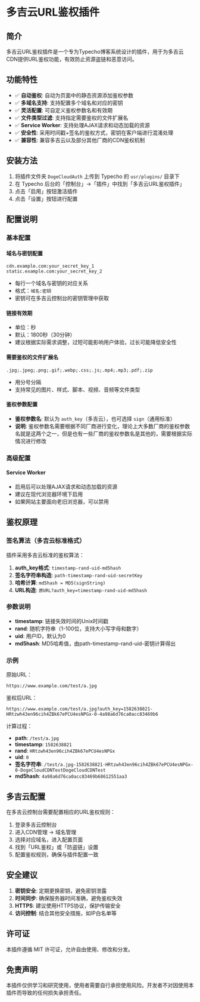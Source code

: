 # 多吉云URL鉴权插件

## 简介

多吉云URL鉴权插件是一个专为Typecho博客系统设计的插件，用于为多吉云CDN提供URL鉴权功能，有效防止资源盗链和恶意访问。

## 功能特性

- ✅ **自动鉴权**: 自动为页面中的静态资源添加鉴权参数
- ✅ **多域名支持**: 支持配置多个域名和对应的密钥
- ✅ **灵活配置**: 可自定义鉴权参数名和有效期
- ✅ **文件类型过滤**: 支持指定需要鉴权的文件扩展名
- ✅ **Service Worker**: 支持处理AJAX请求和动态加载的资源
- ✅ **安全性**: 采用时间戳+签名的鉴权方式，密钥在客户端进行混淆处理
- ✅ **兼容性**: 兼容多吉云以及部分其他厂商的CDN鉴权机制

## 安装方法

1. 将插件文件夹 `DogeCloudAuth` 上传到 Typecho 的 `usr/plugins/` 目录下
2. 在 Typecho 后台的「控制台」->「插件」中找到「多吉云URL鉴权插件」
3. 点击「启用」按钮激活插件
4. 点击「设置」按钮进行配置

## 配置说明

### 基本配置

#### 域名与密钥配置
```
cdn.example.com:your_secret_key_1
static.example.com:your_secret_key_2
```
- 每行一个域名与密钥的对应关系
- 格式：`域名:密钥`
- 密钥可在多吉云控制台的密钥管理中获取

#### 链接有效期
- 单位：秒
- 默认：1800秒（30分钟）
- 建议根据实际需求调整，过短可能影响用户体验，过长可能降低安全性

#### 需要鉴权的文件扩展名
```
.jpg;.jpeg;.png;.gif;.webp;.css;.js;.mp4;.mp3;.pdf;.zip
```
- 用分号分隔
- 支持常见的图片、样式、脚本、视频、音频等文件类型

#### 鉴权参数配置
- **鉴权参数名**: 默认为 `auth_key`（多吉云），也可选择 `sign`（通用标准）
- **说明**: 鉴权参数名需要根据不同厂商进行变化，理论上大多数厂商的鉴权参数名就是这两个之一，但是也有一些厂商的鉴权参数名是其他的，需要根据实际情况进行修改



### 高级配置

#### Service Worker
- 启用后可以处理AJAX请求和动态加载的资源
- 建议在现代浏览器环境下启用
- 如果网站主要面向老旧浏览器，可以禁用

## 鉴权原理

### 签名算法（多吉云标准格式）

插件采用多吉云标准的鉴权算法：

1. **auth_key格式**: `timestamp-rand-uid-md5hash`
2. **签名字符串构造**: `path-timestamp-rand-uid-secretKey`
3. **哈希计算**: `md5hash = MD5(signString)`
4. **URL构造**: `原URL?auth_key=timestamp-rand-uid-md5hash`

### 参数说明

- **timestamp**: 链接失效时间的Unix时间戳
- **rand**: 随机字符串（1-100位，支持大小写字母和数字）
- **uid**: 用户ID，默认为0
- **md5hash**: MD5哈希值，由path-timestamp-rand-uid-密钥计算得出

### 示例

原始URL：
```
https://www.example.com/test/a.jpg
```

鉴权后URL：
```
https://www.example.com/test/a.jpg?auth_key=1582638821-HRtzwh43en96cih4ZBk67ePCU4esNPGx-0-4a98a6d76ca0acc83469b6
```

计算过程：
- **path**: `/test/a.jpg`
- **timestamp**: `1582638821`
- **rand**: `HRtzwh43en96cih4ZBk67ePCU4esNPGx`
- **uid**: `0`
- **签名字符串**: `/test/a.jpg-1582638821-HRtzwh43en96cih4ZBk67ePCU4esNPGx-0-DogeCloudCDNTestDogeCloudCDNTest`
- **md5hash**: `4a98a6d76ca0acc83469b68612551aa3`

## 多吉云配置

在多吉云控制台需要配置相应的URL鉴权规则：

1. 登录多吉云控制台
2. 进入CDN管理 -> 域名管理
3. 选择对应域名，进入配置页面
4. 找到「URL鉴权」或「防盗链」设置
5. 配置鉴权规则，确保与插件配置一致

## 安全建议

1. **密钥安全**: 定期更换密钥，避免密钥泄露
2. **时间同步**: 确保服务器时间准确，避免鉴权失效
3. **HTTPS**: 建议使用HTTPS协议，保护传输安全
4. **访问控制**: 结合其他安全措施，如IP白名单等

## 许可证

本插件遵循 MIT 许可证，允许自由使用、修改和分发。

## 免责声明


本插件仅供学习和研究使用，使用者需要自行承担使用风险。开发者不对因使用本插件而导致的任何损失承担责任。

